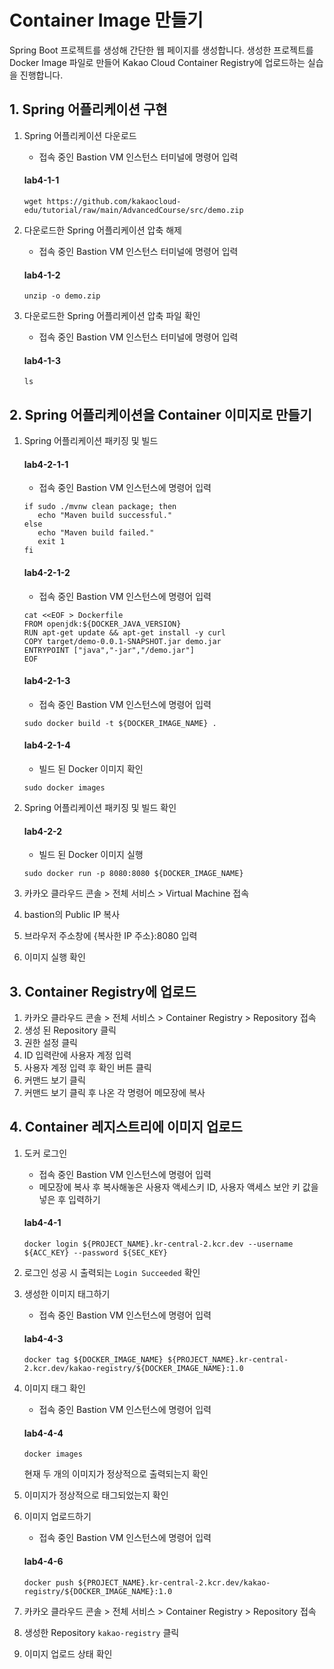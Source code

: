 # Container Image 만들기

Spring Boot 프로젝트를 생성해 간단한 웹 페이지를 생성합니다. 생성한 프로젝트를 Docker Image 파일로 만들어 Kakao Cloud Container Registry에 업로드하는 실습을 진행합니다.


## 1. Spring 어플리케이션 구현

1. Spring 어플리케이션 다운로드
   - 접속 중인 Bastion VM 인스턴스 터미널에 명령어 입력
   #### **lab4-1-1**
   ```
   wget https://github.com/kakaocloud-edu/tutorial/raw/main/AdvancedCourse/src/demo.zip
   ```

2. 다운로드한 Spring 어플리케이션 압축 해제

   - 접속 중인 Bastion VM 인스턴스 터미널에 명령어 입력
   #### **lab4-1-2**
   ```
   unzip -o demo.zip
   ```

3. 다운로드한 Spring 어플리케이션 압축 파일 확인

   - 접속 중인 Bastion VM 인스턴스 터미널에 명령어 입력
   #### **lab4-1-3**
   ```
   ls
   ```
    
## 2. Spring 어플리케이션을 Container 이미지로 만들기

   
1. Spring 어플리케이션 패키징 및 빌드
  
   #### **lab4-2-1-1**
   - 접속 중인 Bastion VM 인스턴스에 명령어 입력
   ```
   if sudo ./mvnw clean package; then
      echo "Maven build successful."
   else
      echo "Maven build failed."
      exit 1
   fi
   ```

    #### **lab4-2-1-2**
   - 접속 중인 Bastion VM 인스턴스에 명령어 입력
   ```
   cat <<EOF > Dockerfile
   FROM openjdk:${DOCKER_JAVA_VERSION}
   RUN apt-get update && apt-get install -y curl
   COPY target/demo-0.0.1-SNAPSHOT.jar demo.jar
   ENTRYPOINT ["java","-jar","/demo.jar"]
   EOF
   ```

   #### **lab4-2-1-3**
   - 접속 중인 Bastion VM 인스턴스에 명령어 입력
   ```
   sudo docker build -t ${DOCKER_IMAGE_NAME} .    
   ```

   #### **lab4-2-1-4**
   - 빌드 된 Docker 이미지 확인
   ```
   sudo docker images
   ```
   
2. Spring 어플리케이션 패키징 및 빌드 확인

   #### **lab4-2-2**
   - 빌드 된 Docker 이미지 실행
   ```
   sudo docker run -p 8080:8080 ${DOCKER_IMAGE_NAME}
   ```

3. 카카오 클라우드 콘솔 > 전체 서비스 > Virtual Machine 접속
4. bastion의 Public IP 복사
5. 브라우저 주소창에 {복사한 IP 주소}:8080 입력
6. 이미지 실행 확인

## 3. Container Registry에 업로드

1. 카카오 클라우드 콘솔 > 전체 서비스 > Container Registry > Repository 접속
2. 생성 된 Repository 클릭 
3. 권한 설정 클릭
4. ID 입력란에 사용자 계정 입력
5. 사용자 계정 입력 후 확인 버튼 클릭
6. 커맨드 보기 클릭
7. 커맨드 보기 클릭 후 나온 각 명령어 메모장에 복사

## 4. Container 레지스트리에 이미지 업로드

1. 도커 로그인
   - 접속 중인 Bastion VM 인스턴스에 명령어 입력
   - 메모장에 복사 후 복사해놓은 사용자 액세스키 ID, 사용자 액세스 보안 키 값을 넣은 후 입력하기
   #### **lab4-4-1**
   ```
   docker login ${PROJECT_NAME}.kr-central-2.kcr.dev --username ${ACC_KEY} --password ${SEC_KEY}
   ```

3. 로그인 성공 시 출력되는 `Login Succeeded` 확인
4. 생성한 이미지 태그하기
   - 접속 중인 Bastion VM 인스턴스에 명령어 입력 
   #### **lab4-4-3**
   ```
   docker tag ${DOCKER_IMAGE_NAME} ${PROJECT_NAME}.kr-central-2.kcr.dev/kakao-registry/${DOCKER_IMAGE_NAME}:1.0
   ```

5. 이미지 태그 확인
   - 접속 중인 Bastion VM 인스턴스에 명령어 입력
   #### **lab4-4-4**
   
   ```
   docker images
   ```
     현재 두 개의 이미지가 정상적으로 출력되는지 확인
   
6. 이미지가 정상적으로 태그되었는지 확인
7. 이미지 업로드하기
   - 접속 중인 Bastion VM 인스턴스에 명령어 입력 
   #### **lab4-4-6**
   ```
   docker push ${PROJECT_NAME}.kr-central-2.kcr.dev/kakao-registry/${DOCKER_IMAGE_NAME}:1.0
   ```
8. 카카오 클라우드 콘솔 > 전체 서비스 > Container Registry > Repository 접속
9. 생성한 Repository `kakao-registry` 클릭
10. 이미지 업로드 상태 확인


